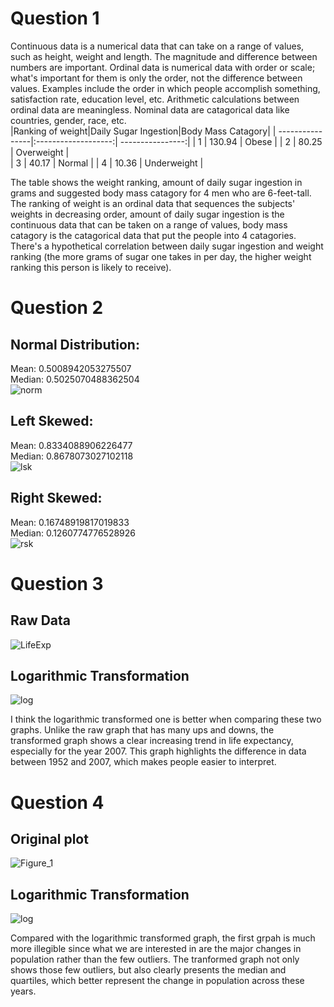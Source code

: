 # Question 1
Continuous data is a numerical data that can take on a range of values, such as height, weight and length. The magnitude and difference between numbers are important. Ordinal data is numerical data with order or scale; what's important for them is only the order, not the difference between values. Examples include the order in which people accomplish something, satisfaction rate, education level, etc. Arithmetic calculations between ordinal data are meaningless. Nominal data are catagorical data like countries, gender, race, etc.   
|Ranking of weight|Daily Sugar Ingestion|Body Mass Catagory|
| ----------------|:-------------------:| ----------------:|
|        1        |       130.94        |      Obese       |
|        2        |        80.25        |    Overweight    |  
|        3        |        40.17        |      Normal      | 
|        4        |        10.36        |    Underweight   |

The table shows the weight ranking, amount of daily sugar ingestion in grams and suggested body mass catagory for 4 men who are 6-feet-tall. The ranking of weight is an ordinal data that sequences the subjects' weights in decreasing order, amount of daily sugar ingestion is the continuous data that can be taken on a range of values, body mass catagory is the catagorical data that put the people into 4 catagories. There's a hypothetical correlation between daily sugar ingestion and weight ranking (the more grams of sugar one takes in per day, the higher weight ranking this person is likely to receive). 

# Question 2
## Normal Distribution:  
Mean: 0.5008942053275507     
Median: 0.5025070488362504  
![norm](https://user-images.githubusercontent.com/78099480/109528349-8b6ed100-7aef-11eb-85e9-50eb55d9d6b9.png)

## Left Skewed:  
Mean: 0.8334088906226477     
Median: 0.8678073027102118  
![lsk](https://user-images.githubusercontent.com/78099480/109528532-bc4f0600-7aef-11eb-9d0d-e052c9305f70.png)

## Right Skewed:  
Mean: 0.16748919817019833      
Median: 0.1260774776528926  
![rsk](https://user-images.githubusercontent.com/78099480/109528176-611d1380-7aef-11eb-874e-1eaec5a2d287.png)

# Question 3
## Raw Data
![LifeExp](https://user-images.githubusercontent.com/78099480/109528656-e30d3c80-7aef-11eb-89e5-f6d766687c38.png)

## Logarithmic Transformation
![log](https://user-images.githubusercontent.com/78099480/109533302-08e91000-7af5-11eb-9b9c-fc4f83f074e6.png)  

I think the logarithmic transformed one is better when comparing these two graphs. Unlike the raw graph that has many ups and downs, the transformed graph shows a clear increasing trend in life expectancy, especially for the year 2007. This graph highlights the difference in data between 1952 and 2007, which makes people easier to interpret.   

# Question 4
## Original plot
![Figure_1](https://user-images.githubusercontent.com/78099480/109537874-5ddb5500-7afa-11eb-837d-7c0513ff2fb5.png)  

## Logarithmic Transformation
![log](https://user-images.githubusercontent.com/78099480/109537925-70558e80-7afa-11eb-8428-21740b54c12f.png)  

Compared with the logarithmic transformed graph, the first grpah is much more illegible since what we are interested in are the major changes in population rather than the few outliers. The tranformed graph not only shows those few outliers, but also clearly presents the median and quartiles, which better represent the change in population across these years.
